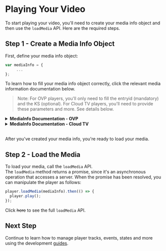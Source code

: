 # Playing Your Video

To start playing your video, you'll need to create your media info object and then use the `loadMedia` API. Here are the required steps.

## Step 1 - Create a Media Info Object

First, define your media info object:

```js
var mediaInfo = {
     ...
};
```

To learn how to fill your media info object correctly, click the relevant media information documentation below.

> Note: For OVP players, you'll only need to fill the entryid (mandatory) and the KS (optional). For Cloud TV players, you'll need to provide these parameters and more. See details below.

<details><summary><b>MediaInfo Documentation - OVP</b></summary>
<p>

### `mediaInfo` Structure

```js
{
  entryId: string,
  ks: string
}
```

**Parameters**

| Name      | Type     | Required | Description                     | Possible Values | Default Value |
| --------- | -------- | -------- | ------------------------------- | --------------- | ------------- |
| `entryId` | `string` | V        | The entry ID of the media       |
| `ks`      | `string` |          | The KS (Kaltura Session) secret |

### Examples

#### Basic Usage

```js
var mediaInfo = {
  entryId: 'YOUR_ENTRY_ID'
};
```

#### Using the KS

```js
var mediaInfo = {
  entryId: 'YOUR_ENTRY_ID',
  ks: 'YOUR_KS'
};
```

</p>
</details>

<details><summary><b>MediaInfo Documentation - Cloud TV</b></summary>
<p>

### `mediaInfo` Structure

```js
{
  entryId: string,
  ks: string,
  mediaType: string,
  contextType: string,
  assetReferenceType: string,
  protocol: string,
  fileIds: string,
  formats: Array<string>
}
```

**Parameters**

| Name          | Type            | Required | Description                            | Possible Values                                        | Default Value |
| ------------- | --------------- | -------- | -------------------------------------- | ------------------------------------------------------ | ------------- |
| `entryId`     | `string`        | V        | The entry ID of the media              |
| `mediaType`   | `string`        |          | The type of the specific media         | `"media"`, `"epg"`, `"recording"`                      | `"media"`     |
| `assetReferenceType`   | `string`        |          | The asset type of the specific media         | `"media"`, `"epg_internal"`, `"epg_external"`                      | `"media"`     |
| `contextType` | `string`        |          | The playback context type              | `"PLAYBACK"`, `"CATCHUP"`, `"START_OVER"`, `"TRAILER"` | `"PLAYBACK"`  |
| `ks`          | `string`        |          | The KS (Kaltura Session) secret        |
| `protocol`    | `string`        |          | The protocol of the specific media     | `"https"`, `"http"`                                    |
| `fileIds`     | `string`        |          | List of comma-separated media file IDs |
| `formats`     | `Array<string>` |          | Device types as defined in the system. |

## Examples

Let's look at some examples.

### Basic Usage

```js
var mediaInfo = {
  entryId: 'YOUR_ENTRY_ID'
};
```

### Using the KS

```js
var mediaInfo = {
  entryId: 'YOUR_ENTRY_ID',
  ks: 'YOUR_KS'
  ...
};
```

### Specify a Protocol

```js
var mediaInfo = {
  entryId: 'YOUR_ENTRY_ID',
  protocol: 'https'
  ...
};
```

### Specify a Media Type

```js
var mediaInfo = {
  entryId: 'YOUR_ENTRY_ID',
  mediaType: 'epg'
  ...
};
```

### Specify a Context Type

```js
var mediaInfo = {
  entryId: 'YOUR_ENTRY_ID',
  contextType: 'TRAILER'
  ...
};
```

### Specify the File IDs

```js
var mediaInfo = {
  entryId: 'YOUR_ENTRY_ID',
  fileIds: 'FILE_ID1,FILE_ID2'
  ...
};
```

### Specify Device Formats

```js
var mediaInfo = {
  entryId: 'YOUR_ENTRY_ID',
  formats: ['Device_Format_1', 'Device_Format_2', 'Device_Format_3']
  ...
};
```

</p>
</details>

<br>After you've created your media info, you're ready to load your media.

## Step 2 - Load the Media

To load your media, call the `loadMedia` API.
<br>The `loadMedia` method returns a promise, since it's an asynchronous operation that accesses a server. When the promise has been resolved, you can manipulate the player as follows:

```js
player.loadMedia(mediaInfo).then(() => {
  player.play();
});
```

Click ~~here~~ to see the full `loadMedia` API.

## Next Step

Continue to learn how to manage player tracks, events, states and more using the development [guides](./guides.md).
